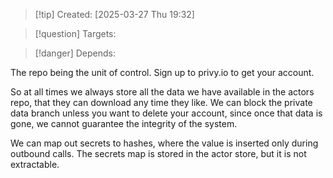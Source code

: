 
>[!tip] Created: [2025-03-27 Thu 19:32]

>[!question] Targets: 

>[!danger] Depends: 

The repo being the unit of control.
Sign up to privy.io to get your account.

So at all times we always store all the data we have available in the actors repo, that they can download any time they like.  We can block the private data branch unless you want to delete your account, since once that data is gone, we cannot guarantee the integrity of the system.

We can map out secrets to hashes, where the value is inserted only during outbound calls.
The secrets map is stored in the actor store, but it is not extractable.